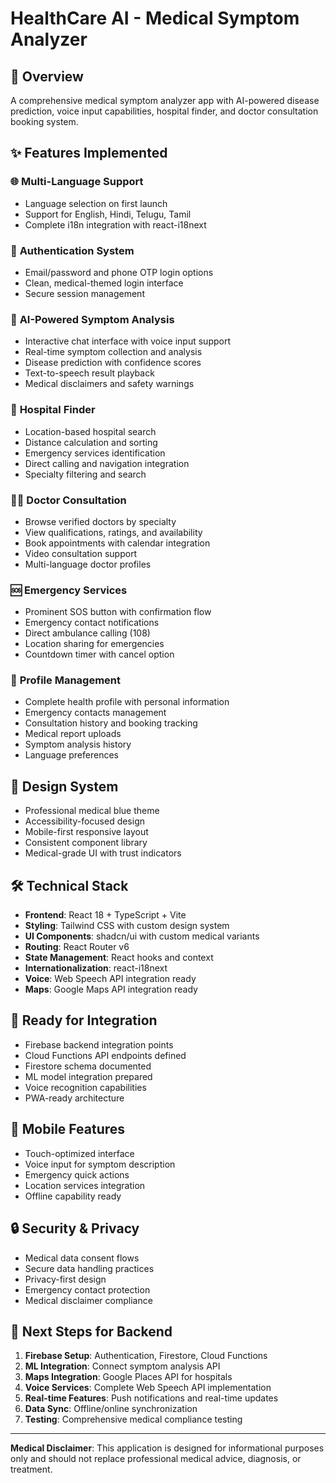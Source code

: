 # HealthCare AI - Medical Symptom Analyzer

## 🏥 Overview
A comprehensive medical symptom analyzer app with AI-powered disease prediction, voice input capabilities, hospital finder, and doctor consultation booking system.

## ✨ Features Implemented

### 🌐 **Multi-Language Support**
- Language selection on first launch
- Support for English, Hindi, Telugu, Tamil
- Complete i18n integration with react-i18next

### 🔐 **Authentication System**
- Email/password and phone OTP login options
- Clean, medical-themed login interface
- Secure session management

### 🤖 **AI-Powered Symptom Analysis**
- Interactive chat interface with voice input support
- Real-time symptom collection and analysis
- Disease prediction with confidence scores
- Text-to-speech result playback
- Medical disclaimers and safety warnings

### 🏥 **Hospital Finder**
- Location-based hospital search
- Distance calculation and sorting
- Emergency services identification
- Direct calling and navigation integration
- Specialty filtering and search

### 👨‍⚕️ **Doctor Consultation**
- Browse verified doctors by specialty
- View qualifications, ratings, and availability
- Book appointments with calendar integration
- Video consultation support
- Multi-language doctor profiles

### 🆘 **Emergency Services**
- Prominent SOS button with confirmation flow
- Emergency contact notifications
- Direct ambulance calling (108)
- Location sharing for emergencies
- Countdown timer with cancel option

### 👤 **Profile Management**
- Complete health profile with personal information
- Emergency contacts management
- Consultation history and booking tracking
- Medical report uploads
- Symptom analysis history
- Language preferences

## 🎨 **Design System**
- Professional medical blue theme
- Accessibility-focused design
- Mobile-first responsive layout
- Consistent component library
- Medical-grade UI with trust indicators

## 🛠 **Technical Stack**
- **Frontend**: React 18 + TypeScript + Vite
- **Styling**: Tailwind CSS with custom design system
- **UI Components**: shadcn/ui with custom medical variants
- **Routing**: React Router v6
- **State Management**: React hooks and context
- **Internationalization**: react-i18next
- **Voice**: Web Speech API integration ready
- **Maps**: Google Maps API integration ready

## 🔧 **Ready for Integration**
- Firebase backend integration points
- Cloud Functions API endpoints defined
- Firestore schema documented
- ML model integration prepared
- Voice recognition capabilities
- PWA-ready architecture

## 📱 **Mobile Features**
- Touch-optimized interface
- Voice input for symptom description
- Emergency quick actions
- Location services integration
- Offline capability ready

## 🔒 **Security & Privacy**
- Medical data consent flows
- Secure data handling practices
- Privacy-first design
- Emergency contact protection
- Medical disclaimer compliance

## 🎯 **Next Steps for Backend**
1. **Firebase Setup**: Authentication, Firestore, Cloud Functions
2. **ML Integration**: Connect symptom analysis API
3. **Maps Integration**: Google Places API for hospitals
4. **Voice Services**: Complete Web Speech API implementation
5. **Real-time Features**: Push notifications and real-time updates
6. **Data Sync**: Offline/online synchronization
7. **Testing**: Comprehensive medical compliance testing

---

**Medical Disclaimer**: This application is designed for informational purposes only and should not replace professional medical advice, diagnosis, or treatment.